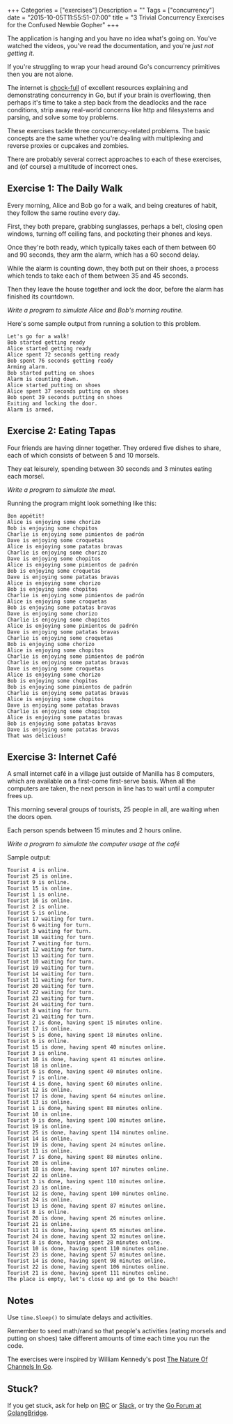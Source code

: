 +++
Categories = ["exercises"]
Description = ""
Tags = ["concurrency"]
date = "2015-10-05T11:55:51-07:00"
title = "3 Trivial Concurrency Exercises for the Confused Newbie Gopher"
+++

The application is hanging and you have no idea what's going on. You've watched the videos, you've read the documentation, and you're _just not getting it_.

If you're struggling to wrap your head around Go's concurrency primitives then you are not alone.

The internet is [chock-full][1] of excellent resources explaining and demonstrating concurrency in Go, but if your brain is overflowing, then perhaps it's time to take a step back from the deadlocks and the race conditions, strip away real-world concerns like http and filesystems and parsing, and solve some toy problems.

These exercises tackle three concurrency-related problems. The basic concepts are the same whether you're dealing with multiplexing and reverse proxies or cupcakes and zombies.

There are probably several correct approaches to each of these exercises, and (of course) a multitude of incorrect ones.

## Exercise 1: The Daily Walk

Every morning, Alice and Bob go for a walk, and being creatures of habit, they follow the same routine every day.

First, they both prepare, grabbing sunglasses, perhaps a belt, closing open windows, turning off ceiling fans, and pocketing their phones and keys.

Once they're both ready, which typically takes each of them between 60 and 90 seconds, they arm the alarm, which has a 60 second delay.

While the alarm is counting down, they both put on their shoes, a process which tends to take each of them between 35 and 45 seconds.

Then they leave the house together and lock the door, before the alarm has finished its countdown.

_Write a program to simulate Alice and Bob's morning routine._

Here's some sample output from running a solution to this problem.

    Let's go for a walk!
    Bob started getting ready
    Alice started getting ready
    Alice spent 72 seconds getting ready
    Bob spent 76 seconds getting ready
    Arming alarm.
    Bob started putting on shoes
    Alarm is counting down.
    Alice started putting on shoes
    Alice spent 37 seconds putting on shoes
    Bob spent 39 seconds putting on shoes
    Exiting and locking the door.
    Alarm is armed.

## Exercise 2: Eating Tapas

Four friends are having dinner together. They ordered five dishes to share, each of which consists of between 5 and 10 morsels.

They eat leisurely, spending between 30 seconds and 3 minutes eating each morsel.

_Write a program to simulate the meal._

Running the program might look something like this:

    Bon appétit!
    Alice is enjoying some chorizo
    Bob is enjoying some chopitos
    Charlie is enjoying some pimientos de padrón
    Dave is enjoying some croquetas
    Alice is enjoying some patatas bravas
    Charlie is enjoying some chorizo
    Dave is enjoying some chopitos
    Alice is enjoying some pimientos de padrón
    Bob is enjoying some croquetas
    Dave is enjoying some patatas bravas
    Alice is enjoying some chorizo
    Bob is enjoying some chopitos
    Charlie is enjoying some pimientos de padrón
    Alice is enjoying some croquetas
    Bob is enjoying some patatas bravas
    Dave is enjoying some chorizo
    Charlie is enjoying some chopitos
    Alice is enjoying some pimientos de padrón
    Dave is enjoying some patatas bravas
    Charlie is enjoying some croquetas
    Bob is enjoying some chorizo
    Alice is enjoying some chopitos
    Charlie is enjoying some pimientos de padrón
    Charlie is enjoying some patatas bravas
    Dave is enjoying some croquetas
    Alice is enjoying some chorizo
    Bob is enjoying some chopitos
    Bob is enjoying some pimientos de padrón
    Charlie is enjoying some patatas bravas
    Alice is enjoying some chopitos
    Dave is enjoying some patatas bravas
    Charlie is enjoying some chopitos
    Alice is enjoying some patatas bravas
    Bob is enjoying some patatas bravas
    Dave is enjoying some patatas bravas
    That was delicious!

## Exercise 3: Internet Café

A small internet café in a village just outside of Manilla has 8 computers, which are available on a first-come first-serve basis. When all the computers are taken, the next person in line has to wait until a computer frees up.

This morning several groups of tourists, 25 people in all, are waiting when the doors open.

Each person spends between 15 minutes and 2 hours online.

_Write a program to simulate the computer usage at the café_

Sample output:

    Tourist 4 is online.
    Tourist 25 is online.
    Tourist 9 is online.
    Tourist 15 is online.
    Tourist 1 is online.
    Tourist 16 is online.
    Tourist 2 is online.
    Tourist 5 is online.
    Tourist 17 waiting for turn.
    Tourist 6 waiting for turn.
    Tourist 3 waiting for turn.
    Tourist 18 waiting for turn.
    Tourist 7 waiting for turn.
    Tourist 12 waiting for turn.
    Tourist 13 waiting for turn.
    Tourist 10 waiting for turn.
    Tourist 19 waiting for turn.
    Tourist 14 waiting for turn.
    Tourist 11 waiting for turn.
    Tourist 20 waiting for turn.
    Tourist 22 waiting for turn.
    Tourist 23 waiting for turn.
    Tourist 24 waiting for turn.
    Tourist 8 waiting for turn.
    Tourist 21 waiting for turn.
    Tourist 2 is done, having spent 15 minutes online.
    Tourist 17 is online.
    Tourist 5 is done, having spent 18 minutes online.
    Tourist 6 is online.
    Tourist 15 is done, having spent 40 minutes online.
    Tourist 3 is online.
    Tourist 16 is done, having spent 41 minutes online.
    Tourist 18 is online.
    Tourist 6 is done, having spent 40 minutes online.
    Tourist 7 is online.
    Tourist 4 is done, having spent 60 minutes online.
    Tourist 12 is online.
    Tourist 17 is done, having spent 64 minutes online.
    Tourist 13 is online.
    Tourist 1 is done, having spent 88 minutes online.
    Tourist 10 is online.
    Tourist 9 is done, having spent 100 minutes online.
    Tourist 19 is online.
    Tourist 25 is done, having spent 114 minutes online.
    Tourist 14 is online.
    Tourist 19 is done, having spent 24 minutes online.
    Tourist 11 is online.
    Tourist 7 is done, having spent 88 minutes online.
    Tourist 20 is online.
    Tourist 18 is done, having spent 107 minutes online.
    Tourist 22 is online.
    Tourist 3 is done, having spent 110 minutes online.
    Tourist 23 is online.
    Tourist 12 is done, having spent 100 minutes online.
    Tourist 24 is online.
    Tourist 13 is done, having spent 87 minutes online.
    Tourist 8 is online.
    Tourist 20 is done, having spent 26 minutes online.
    Tourist 21 is online.
    Tourist 11 is done, having spent 65 minutes online.
    Tourist 24 is done, having spent 32 minutes online.
    Tourist 8 is done, having spent 28 minutes online.
    Tourist 10 is done, having spent 110 minutes online.
    Tourist 23 is done, having spent 57 minutes online.
    Tourist 14 is done, having spent 98 minutes online.
    Tourist 22 is done, having spent 106 minutes online.
    Tourist 21 is done, having spent 111 minutes online.
    The place is empty, let's close up and go to the beach!

## Notes

Use `time.Sleep()` to simulate delays and activities.

Remember to seed math/rand so that people's activities (eating morsels and putting on shoes) take different amounts of time each time you run the code.

The exercises were inspired by William Kennedy's post [The Nature Of Channels In Go][2].

## Stuck?

If you get stuck, ask for help on [IRC][3] or [Slack][4], or try the [Go Forum at GolangBridge][5].

[1]: https://github.com/golang/go/wiki/LearnConcurrency
[2]: http://www.goinggo.net/2014/02/the-nature-of-channels-in-go.html
[3]: irc:irc.freenode.net/go-nuts
[4]: http://blog.gopheracademy.com/gophers-slack-community/
[5]: https://forum.golangbridge.org/
